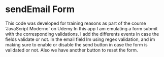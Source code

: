 # sendEmail Form

This code was developed for training reasons as part of the course 'JavaScript Moderno' on Udemy
In this app I am emulating a form submit with the corresponding validations. I add the differents events in case the fields validate or not.
In the email field Im using regex validation, and im making sure to enable or disable the send button in case the form is validated or not.
Also we have another button to reset the form.

